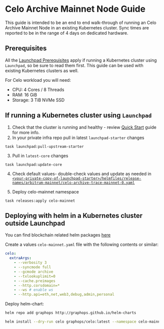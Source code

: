 ---
---
# Celo Archive Mainnet Node Guide

This guide is intended to be an end to end walk-through of running an Celo Archive Mainnet Node in an existing Kubernetes cluster.
Sync times are reported to be in the range of 4 days on dedicated hardware.

## Prerequisites

All the [Launchpad Prerequisites](../prerequisites) apply if running a Kubernetes cluster using `Launchpad`, so be sure to read them first. This guide can be used with existing Kubernetes clusters as well.

For Celo workload you will need:
- CPU: 4 Cores / 8 Threads
- RAM: 16 GiB
- Storage: 3 TiB NVMe SSD

## If running a Kubernetes cluster using `Launchpad`

1. Check that the cluster is running and healthy - review [Quick Start](../quick-start/) guide for more info.
2. In your private infra repo pull in latest `launchpad-starter` changes
```shell
task launchpad:pull-upstream-starter
``` 
3. Pull in `latest-core` changes
```shell
task launchpad:update-core
```
4. Check default values- double-check values and update as needed in [`<your-private-copy-of-launchpad-starter>/helmfiles/release-names/arbitrum-mainnet/celo-archive-trace-mainnet-0.yaml`](https://github.com/graphops/launchpad-starter/blob/main/helmfiles/release-values/arbitrum-mainnet/celo-archive-trace-mainnet-0.yaml)

5. Deploy celo-mainnet namespace
```shell
task releases:apply celo-mainnet
``` 

## Deploying with helm in a Kubernetes cluster outside Launchpad

You can find blockchain related helm packages [here](https://github.com/graphops/helm-charts/tree/main/charts)

Create a values `celo-mainnet.yaml` file with the following contents or similar:
```yaml
celo:
  extraArgs:
    - --verbosity 3
    - --syncmode full
    - --gcmode archive
    - --txlookuplimit=0
    - --cache.preimages
    - --http.corsdomain=*
    - --ws # enable ws
    - --http.api=eth,net,web3,debug,admin,personal
```

Deploy helm-chart:

```sh
helm repo add graphops http://graphops.github.io/helm-charts
```

```sh
helm install --dry-run celo graphops/celo:latest --namespace celo-mainnet --values celo-mainnet.yaml
```